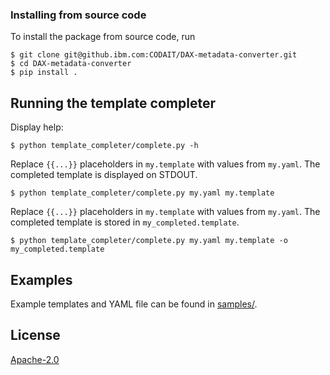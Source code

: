 ### Installing from source code

To install the package from source code, run

```
$ git clone git@github.ibm.com:CODAIT/DAX-metadata-converter.git
$ cd DAX-metadata-converter
$ pip install .
```

## Running the template completer

Display help:

```
$ python template_completer/complete.py -h
```

Replace `{{...}}` placeholders in `my.template` with values from `my.yaml`. The completed template is displayed on STDOUT.

```
$ python template_completer/complete.py my.yaml my.template
```

Replace `{{...}}` placeholders in `my.template` with values from `my.yaml`. The completed template is stored in `my_completed.template`.

```
$ python template_completer/complete.py my.yaml my.template -o my_completed.template
```

## Examples

Example templates and YAML file can be found in [samples/](/samples).

## License

[Apache-2.0](LICENSE)
